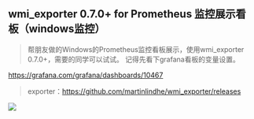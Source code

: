 ## wmi_exporter 0.7.0+ for Prometheus 监控展示看板（windows监控）
>帮朋友做的Windows的Prometheus监控看板展示，使用wmi_exporter 0.7.0+，需要的同学可以试试。 记得先看下grafana看板的变量设置。

https://grafana.com/grafana/dashboards/10467

>exporter：https://github.com/martinlindhe/wmi_exporter/releases

![](https://github.com/starsliao/Prometheus/raw/master/wmi_exporter/wmi_exporter.png)
